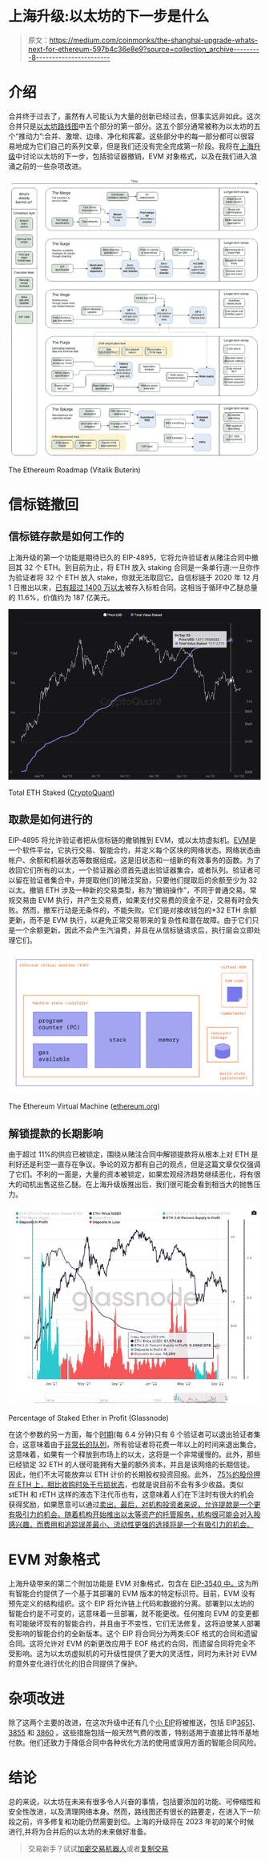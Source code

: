 # 上海升级:以太坊的下一步是什么

> 原文：<https://medium.com/coinmonks/the-shanghai-upgrade-whats-next-for-ethereum-597b4c36e8e9?source=collection_archive---------8----------------------->

# 介绍

合并终于过去了，虽然有人可能认为大量的创新已经过去，但事实远非如此。这次合并只是[以太坊路线图](https://www.gsr.io/insights/ethereums-roadmap-a-guide-to-the-merge-and-beyond/)中五个部分的第一部分。这五个部分通常被称为以太坊的五个“推动力”:合并、激增、边缘、净化和挥霍。这些部分中的每一部分都可以很容易地成为它们自己的系列文章，但是我们还没有完全完成第一阶段。我将在[上海升级](https://github.com/ethereum/execution-specs/blob/master/network-upgrades/mainnet-upgrades/shanghai.md#eips-considered-for-inclusion)中讨论以太坊的下一步，包括验证器撤销，EVM 对象格式，以及在我们进入浪涌之前的一些杂项改进。

![](img/78e2c107be8d3d18cd6cc6ab63c3ca59.png)

The Ethereum Roadmap (Vitalik Buterin)

# 信标链撤回

## 信标链存款是如何工作的

上海升级的第一个功能是期待已久的 EIP-4895，它将允许验证者从赌注合同中撤回其 32 个 ETH。到目前为止，将 ETH 放入 staking 合同是一条单行道:一旦你作为验证者将 32 个 ETH 放入 stake，你就无法取回它。自信标链于 2020 年 12 月 1 日推出以来，[已有超过 1400 万以太](https://etherscan.io/address/0x00000000219ab540356cbb839cbe05303d7705fa)被存入标桩合同。这相当于循环中乙醚总量的 11.6%，价值约为 187 亿美元。

![](img/2bf683f1ce9f56c06efe9b42f89b6ec5.png)

Total ETH Staked ([CryptoQuant](https://cryptoquant.com/asset/eth/chart/eth2/total-value-staked?window=DAY&sma=0&ema=0&priceScale=log&metricScale=linear&chartStyle=line))

## 取款是如何进行的

EIP-4895 将允许验证者把从信标链的撤销推到 EVM，或以太坊虚拟机。[EVM](https://ethereum.org/en/developers/docs/evm/)是一个软件平台，它执行交易、智能合约，并定义每个区块的网络状态。网络状态由帐户、余额和机器状态等数据组成。这是旧状态和一组新的有效事务的函数。为了收回它们所有的以太，一个验证器必须首先退出验证器集合，或者队列。验证者可以留在验证者集合中，并提取他们的赌注奖励，只要他们提取后的余额至少为 32 以太。撤销 ETH 涉及一种新的交易类型，称为“撤销操作”，不同于普通交易。常规交易由 EVM 执行，并产生交易费，如果支付交易费的资金不足，交易有时会失败。然而，撤军行动是无条件的，不能失败。它们是对接收钱包的+32 ETH 余额更新，而不是 EVM 执行，以避免正常交易带来的复杂性和潜在故障。由于它们只是一个余额更新，因此不会产生汽油费，并且在从信标链请求后，执行层会立即处理它们。

![](img/747730bb0881d8261bc2224e3e511c7a.png)

The Ethereum Virtual Machine ([ethereum.org](https://ethereum.org/en/developers/docs/evm/))

## 解锁提款的长期影响

由于超过 11%的供应已被锁定，围绕从赌注合同中解锁提款将从根本上对 ETH 是利好还是利空一直存在争议。争论的双方都有自己的观点，但是这篇文章仅仅强调了它们。不利的一面是，大量的资本被锁定，如果宏观经济趋势继续恶化，将有很大的动机出售这些乙醚。在上海升级版推出后，我们很可能会看到相当大的抛售压力。

![](img/ae328f5406df3930d4c58dfb012d04b0.png)

Percentage of Staked Ether in Profit (Glassnode)

在这个参数的另一方面，每个[时期](https://www.techtarget.com/searchdatacenter/definition/epoch)(每 6.4 分钟)只有 6 个验证者可以退出验证者集合，这意味着由于[非常长的队列](https://ethereum.org/en/upgrades/merge/#misconceptions)，所有验证者将花费一年以上的时间来退出集合。这意味着，如果有一个释放到市场上的以太，这将是一个非常缓慢的。此外，那些已经锁定 32 ETH 的人很可能拥有大量的额外资本，并且是该网络的长期信徒。因此，他们不太可能放弃以 ETH 计价的长期股权投资回报。此外， [75%的股份押在 ETH 上，相比收购时处于亏损状态](https://studio.glassnode.com/workbench/cd814a82-3cf7-43a6-5f8e-9e200d6430d1?s=1604009618&u=1664841600&utm_campaign=mp_01_2022&utm_medium=insights_woc&utm_source=gn_insights&zoom=)，也就是说目前不会有多少收益。类似 stETH 和 rETH 这样的液态下注代币也有，这意味着人们在下注时有很大的机会获得奖励，如果愿意可以通过[卖出。最后，对机构投资者来说，允许提款是一个更有吸引力的机会。随着机构开始推出以太等资产的托管服务，机构很可能会对入股感兴趣，而费用和追踪误差最小、流动性更强的选择将是一个有吸引力的机会。](https://cryptoslate.com/will-26b-staked-in-eth-2-0-be-unlocked-and-sold-after-the-merge/)

# EVM 对象格式

上海升级带来的第二个附加功能是 EVM 对象格式，包含在 [EIP-3540 中。](https://eips.ethereum.org/EIPS/eip-3540)这为所有智能合约提供了一个基于其部署的 EVM 版本的特定标识符。目前，EVM 没有预先定义的结构组织。这个 EIP 将允许链上代码和数据的分离。部署到以太坊的智能合约是不可变的，这意味着一旦部署，就不能更改。任何推向 EVM 的变更都有可能破坏现有的智能合约，并且由于不变性，它们无法修复。这将迫使某人部署受影响的智能合约的全新版本。这个 EIP 将合同分为两类:EOF 格式的合同和遗留合同。这将允许对 EVM 的新更改应用于 EOF 格式的合同，而遗留合同将完全不受影响。这为以太坊虚拟机的可升级性提供了更大的灵活性，同时为未针对 EVM 的意外变化进行优化的旧合同提供了保护。

# 杂项改进

除了这两个主要的改进，在这次升级中还有几个[小 EIP](https://github.com/ethereum/execution-specs/blob/master/network-upgrades/mainnet-upgrades/shanghai.md#eips-considered-for-inclusion)将被推送，包括 EIP[3651](https://eips.ethereum.org/EIPS/eip-3651)、 [3855](https://eips.ethereum.org/EIPS/eip-3855) 和 [3860](https://eips.ethereum.org/EIPS/eip-3860) 。这些措施包括一般天然气费的改善，特别适用于直接比特币基地付款。他们还致力于降低合同中各种优化方法的使用或误用方面的智能合同风险。

# 结论

总的来说，以太坊在未来有很多令人兴奋的事情，包括要添加的功能、可伸缩性和安全性改进，以及清理网络本身。然而，路线图还有很长的路要走，在进入下一阶段之前，许多修复和功能仍然需要到位。上海的升级将在 2023 年初的某个时候进行,并将为合并后的以太坊的未来做好准备。

> 交易新手？试试[加密交易机器人](/coinmonks/crypto-trading-bot-c2ffce8acb2a)或者[复制交易](/coinmonks/top-10-crypto-copy-trading-platforms-for-beginners-d0c37c7d698c)